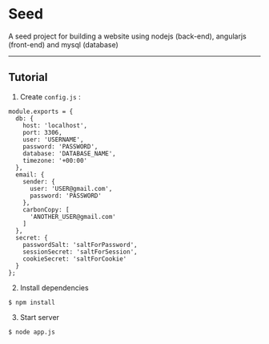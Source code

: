# Seed
A seed project for building a website using nodejs (back-end), angularjs (front-end) and mysql (database) 

----------

## Tutorial

1. Create `config.js` :  

  ```
  module.exports = {
    db: {
      host: 'localhost',
      port: 3306,
      user: 'USERNAME',
      password: 'PASSWORD',
      database: 'DATABASE_NAME',
      timezone: '+00:00'
    },
    email: {
      sender: {
        user: 'USER@gmail.com',
        password: 'PASSWORD'
      },
      carbonCopy: [
        'ANOTHER_USER@gmail.com'
      ]
    },
    secret: {
      passwordSalt: 'saltForPassword',
      sessionSecret: 'saltForSession',
      cookieSecret: 'saltForCookie'
    }
  };
  ```
2. Install dependencies
  ```
  $ npm install
  ```
3. Start server
  ```
  $ node app.js
  ```